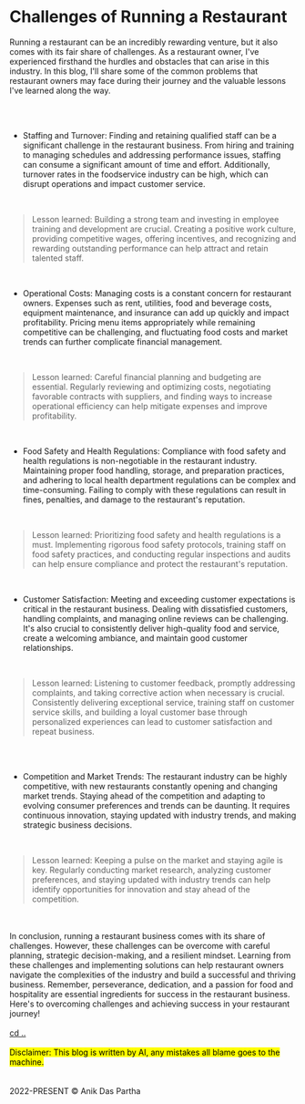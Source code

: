 # Challenges of Running a Restaurant

Running a restaurant can be an incredibly rewarding venture, but it also comes with its fair share of challenges. As a restaurant owner, I've experienced firsthand the hurdles and obstacles that can arise in this industry. In this blog, I'll share some of the common problems that restaurant owners may face during their journey and the valuable lessons I've learned along the way.

<br>
<br>

- Staffing and Turnover: Finding and retaining qualified staff can be a significant challenge in the restaurant business. From hiring and training to managing schedules and addressing performance issues, staffing can consume a significant amount of time and effort. Additionally, turnover rates in the foodservice industry can be high, which can disrupt operations and impact customer service.

<br>

> Lesson learned: Building a strong team and investing in employee training and development are crucial. Creating a positive work culture, providing competitive wages, offering incentives, and recognizing and rewarding outstanding performance can help attract and retain talented staff.

<br>

- Operational Costs: Managing costs is a constant concern for restaurant owners. Expenses such as rent, utilities, food and beverage costs, equipment maintenance, and insurance can add up quickly and impact profitability. Pricing menu items appropriately while remaining competitive can be challenging, and fluctuating food costs and market trends can further complicate financial management.

<br>

> Lesson learned: Careful financial planning and budgeting are essential. Regularly reviewing and optimizing costs, negotiating favorable contracts with suppliers, and finding ways to increase operational efficiency can help mitigate expenses and improve profitability.

<br>

- Food Safety and Health Regulations: Compliance with food safety and health regulations is non-negotiable in the restaurant industry. Maintaining proper food handling, storage, and preparation practices, and adhering to local health department regulations can be complex and time-consuming. Failing to comply with these regulations can result in fines, penalties, and damage to the restaurant's reputation.

<br>

> Lesson learned: Prioritizing food safety and health regulations is a must. Implementing rigorous food safety protocols, training staff on food safety practices, and conducting regular inspections and audits can help ensure compliance and protect the restaurant's reputation.

<br>

- Customer Satisfaction: Meeting and exceeding customer expectations is critical in the restaurant business. Dealing with dissatisfied customers, handling complaints, and managing online reviews can be challenging. It's also crucial to consistently deliver high-quality food and service, create a welcoming ambiance, and maintain good customer relationships.

<br>

> Lesson learned: Listening to customer feedback, promptly addressing complaints, and taking corrective action when necessary is crucial. Consistently delivering exceptional service, training staff on customer service skills, and building a loyal customer base through personalized experiences can lead to customer satisfaction and repeat business.

<br>
<br>

- Competition and Market Trends: The restaurant industry can be highly competitive, with new restaurants constantly opening and changing market trends. Staying ahead of the competition and adapting to evolving consumer preferences and trends can be daunting. It requires continuous innovation, staying updated with industry trends, and making strategic business decisions.

 <br>
 
 > Lesson learned: Keeping a pulse on the market and staying agile is key. Regularly conducting market research, analyzing customer preferences, and staying updated with industry trends can help identify opportunities for innovation and stay ahead of the competition.

<br>
<br>
In conclusion, running a restaurant business comes with its share of challenges. However, these challenges can be overcome with careful planning, strategic decision-making, and a resilient mindset. Learning from these challenges and implementing solutions can help restaurant owners navigate the complexities of the industry and build a successful and thriving business. Remember, perseverance, dedication, and a passion for food and hospitality are essential ingredients for success in the restaurant business. Here's to overcoming challenges and achieving success in your restaurant journey!

<br>
<br>
<a className="cd-style" href="./">cd ..</a>
<br>
<br>
<mark>Disclaimer: This blog is written by AI, any mistakes all blame goes to the machine.</mark>
<br>
<br>
<br>
<span className="copyright-txt">2022-PRESENT © Anik Das Partha</span>
